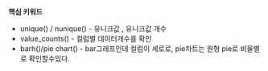 

**핵심 키워드**
- unique() / nunique()  - 유니크값 , 유니크값 개수
- value_counts()  - 컬럼별 데이터개수를 확인
- barh()/pie chart() - bar그래프인데 컬럼이 세로로, pie차트는 원형 pie로 비율별로 확인할수있다.


